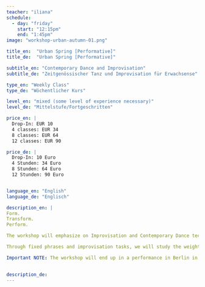 ```yaml
---
teacher: "iliana"
schedule:
  - day: "friday"
    start: "12:15pm"
    end: "1:45pm"
image: "workshop-urban-autumn-01.png"

title_en:  "Urban Spring [Performative]"
title_de:  "Urban Spring [Performative]"

subtitle_en: "Contemporary Dance and Improvisation"
subtitle_de: "Zeitgenössischer Tanz und Improvisation für Erwachsense"

type_en: "Weekly Class"
type_de: "Wöchentlicher Kurs"

level_en: "mixed (some level of experience necessary)"
level_de: "Mittelstufe/Fortgeschritten"

price_en: |
  Drop-In: EUR 10  
  4 classes: EUR 34  
  8 classes: EUR 64
  12 classes: EUR 90

price_de: |
  Drop-In: 10 Euro  
  4 Stunden: 34 Euro  
  8 Stunden: 64 Euro  
  12 Stunden: 90 Euro


language_en: "English"
language_de: "Englisch"

description_en: |
Form.
Transform.
Perform.

The workshop will emphasize on Improvisation and Contemporary Dance technique build-up, welcoming the physical joy of organic movement. The technical part focuses on floor work practice, developing our relation to the floor in all movement levels. But also includes the practice of different movement qualities and dynamics in our dance.

Through fixed phrases and improvisation tasks, we will study the weight, the flow and direction of movement. We will work on our spacial awareness, both in the space and in the body and develop our kinetics intelligence.

Important NOTE: The workshop will end up in a performance in Berlin in July 2016 (place & dates to be confirmed). Performing is not obligatory, still the fixed group is of importance. To connect to each other & enjoy dancing together, both in the studio & on stage!
  

description_de:
---
```

